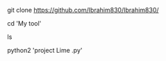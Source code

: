 
 git clone https://github.com/Ibrahim830/Ibrahim830/



cd 'My tool'

ls

python2 'project Lime .py'
